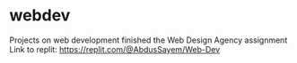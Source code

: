 # webdev
Projects on web development
finished the Web Design Agency assignment 
Link to replit: https://replit.com/@AbdusSayem/Web-Dev

